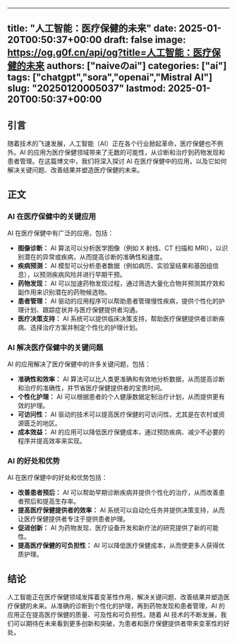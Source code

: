 
---
title: "人工智能：医疗保健的未来"
date: 2025-01-20T00:50:37+00:00
draft: false
image: https://og.g0f.cn/api/og?title=人工智能：医疗保健的未来
authors: ["naiveのai"]
categories: ["ai"]
tags: ["chatgpt","sora","openai","Mistral AI"]
slug: "20250120005037"
lastmod: 2025-01-20T00:50:37+00:00
---
## 引言

随着技术的飞速发展，人工智能（AI）正在各个行业掀起革命，医疗保健也不例外。AI 的应用为医疗保健领域带来了无数的可能性，从诊断和治疗到药物发现和患者管理。在这篇博文中，我们将深入探讨 AI 在医疗保健中的应用，以及它如何解决关键问题、改善结果并塑造医疗保健的未来。

## 正文

### AI 在医疗保健中的关键应用

AI 在医疗保健中有广泛的应用，包括：

- **图像诊断：** AI 算法可以分析医学图像（例如 X 射线、CT 扫描和 MRI），以识别潜在的异常或疾病，从而提高诊断的准确性和速度。
- **疾病预测：** AI 模型可以分析患者数据（例如病历、实验室结果和基因组信息），以预测疾病风险并进行早期干预。
- **药物发现：** AI 可以加速药物发现过程，通过筛选大量化合物并预测其疗效和副作用来识别潜在的药物候选物。
- **患者管理：** AI 驱动的应用程序可以帮助患者管理慢性疾病，提供个性化的护理计划、跟踪症状并与医疗保健提供者沟通。
- **医疗决策支持：** AI 系统可以提供临床决策支持，帮助医疗保健提供者诊断疾病、选择治疗方案并制定个性化的护理计划。

### AI 解决医疗保健中的关键问题

AI 的应用解决了医疗保健中的许多关键问题，包括：

- **准确性和效率：** AI 算法可以比人类更准确和有效地分析数据，从而提高诊断和治疗的准确性，并节省医疗保健提供者的宝贵时间。
- **个性化护理：** AI 可以根据患者的个人健康数据定制治疗计划，从而提供更有效的护理。
- **可访问性：** AI 驱动的技术可以提高医疗保健的可访问性，尤其是在农村或资源匮乏的地区。
- **成本效益：** AI 的应用可以降低医疗保健成本，通过预防疾病、减少不必要的程序并提高效率来实现。

### AI 的好处和优势

AI 在医疗保健中的好处和优势包括：

- **改善患者预后：** AI 可以帮助早期诊断疾病并提供个性化的治疗，从而改善患者预后和提高生存率。
- **提高医疗保健提供者的效率：** AI 系统可以自动化任务并提供决策支持，从而让医疗保健提供者专注于提供患者护理。
- **促进创新：** AI 为药物发现、医疗设备开发和新疗法的研究提供了新的可能性。
- **提高医疗保健的可负担性：** AI 可以降低医疗保健成本，从而使更多人获得优质护理。

## 结论

人工智能正在医疗保健领域发挥着变革性作用，解决关键问题、改善结果并塑造医疗保健的未来。从准确的诊断到个性化的护理，再到药物发现和患者管理，AI 的应用正在提高医疗保健的质量、可及性和可负担性。随着 AI 技术的不断发展，我们可以期待在未来看到更多创新和突破，为患者和医疗保健提供者带来变革性的好处。